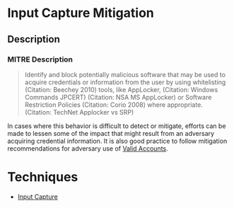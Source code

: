 
# Input Capture Mitigation

## Description

### MITRE Description

> Identify and block potentially malicious software that may be used to acquire credentials or information from the user by using whitelisting (Citation: Beechey 2010) tools, like AppLocker, (Citation: Windows Commands JPCERT) (Citation: NSA MS AppLocker) or Software Restriction Policies (Citation: Corio 2008) where appropriate. (Citation: TechNet Applocker vs SRP)

In cases where this behavior is difficult to detect or mitigate, efforts can be made to lessen some of the impact that might result from an adversary acquiring credential information. It is also good practice to follow mitigation recommendations for adversary use of [Valid Accounts](https://attack.mitre.org/techniques/T1078).


# Techniques


* [Input Capture](../techniques/Input-Capture.md)

